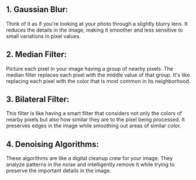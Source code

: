 ## 1. Gaussian Blur:
Think of it as if you're looking at your photo through a slightly blurry lens.
It reduces the details in the image, making it smoother and less sensitive to small variations in pixel values.

## 2. Median Filter:
Picture each pixel in your image having a group of nearby pixels. The median filter replaces each pixel with the middle value of that group.
It's like replacing each pixel with the color that is most common in its neighborhood.

## 3. Bilateral Filter:
This filter is like having a smart filter that considers not only the colors of nearby pixels but also how similar they are to the pixel being processed.
It preserves edges in the image while smoothing out areas of similar color.

## 4. Denoising Algorithms:
These algorithms are like a digital cleanup crew for your image.
They analyze patterns in the noise and intelligently remove it while trying to preserve the important details in the image.

